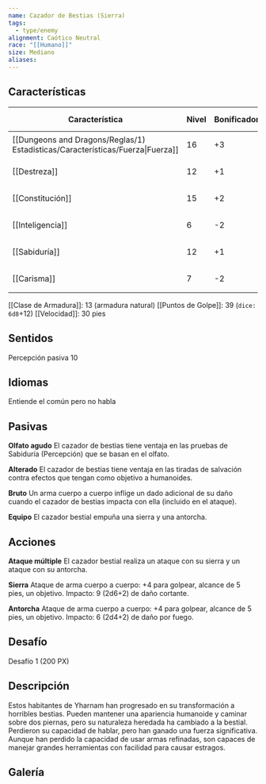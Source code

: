 ```yaml
---
name: Cazador de Bestias (Sierra)
tags:
  - type/enemy
alignment: Caótico Neutral
race: "[[Humano]]"
size: Mediano
aliases:
---
```

## Características

| Característica                                                                 | Nivel | Bonificador | Lanzar dado      |
| ------------------------------------------------------------------------------ | ----- | ----------- | ---------------- |
| [[Dungeons and Dragons/Reglas/1) Estadisticas/Características/Fuerza\|Fuerza]] | 16    | +3          | `dice: 1d20 + 0` |
| [[Destreza]]                                                                   | 12    | +1          | `dice: 1d20 + 0` |
| [[Constitución]]                                                               | 15    | +2          | `dice: 1d20 + 0` |
| [[Inteligencia]]                                                               | 6     | -2          | `dice: 1d20 + 0` |
| [[Sabiduría]]                                                                  | 12    | +1          | `dice: 1d20 + 0` |
| [[Carisma]]                                                                    | 7     | -2          | `dice: 1d20 + 0` |

[[Clase de Armadura]]: 13 (armadura natural)
[[Puntos de Golpe]]: 39 (`dice: 6d8`+12)
[[Velocidad]]: 30 pies

## Sentidos

Percepción pasiva 10

## Idiomas

Entiende el común pero no habla

## Pasivas

**Olfato agudo**
El cazador de bestias tiene ventaja en las pruebas de Sabiduría (Percepción) que se basan en el olfato.

**Alterado**
El cazador de bestias tiene ventaja en las tiradas de salvación contra efectos que tengan como objetivo a humanoides.

**Bruto**
Un arma cuerpo a cuerpo inflige un dado adicional de su daño cuando el cazador de bestias impacta con ella (incluido en el ataque).

**Equipo**
El cazador bestial empuña una sierra y una antorcha.

## Acciones

**Ataque múltiple**
El cazador bestial realiza un ataque con su sierra y un ataque con su antorcha.

**Sierra**
Ataque de arma cuerpo a cuerpo: +4 para golpear, alcance de 5 pies, un objetivo.
Impacto: 9 (2d6+2) de daño cortante.

**Antorcha**
Ataque de arma cuerpo a cuerpo: +4 para golpear, alcance de 5 pies, un objetivo.
Impacto: 6 (2d4+2) de daño por fuego.

## Desafío

Desafío 1 (200 PX)

## Descripción

Estos habitantes de Yharnam han progresado en su transformación a horribles bestias. Pueden mantener una apariencia humanoide y caminar sobre dos piernas, pero su naturaleza heredada ha cambiado a la bestial. Perdieron su capacidad de hablar, pero han ganado una fuerza significativa. Aunque han perdido la capacidad de usar armas refinadas, son capaces de manejar grandes herramientas con facilidad para causar estragos.

## Galería
